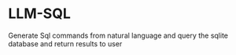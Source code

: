 # LLM-SQL
Generate Sql commands from natural language and query the sqlite database and return results to user
